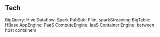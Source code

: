 ## Tech
BigQuery: Hive
Dataflow: Spark
PubSub: Flim, sparkStreaming
BigTable: HBase
AppEngine: PaaS
ComputeEngine: IaaS
Container Engine: between. host containers

